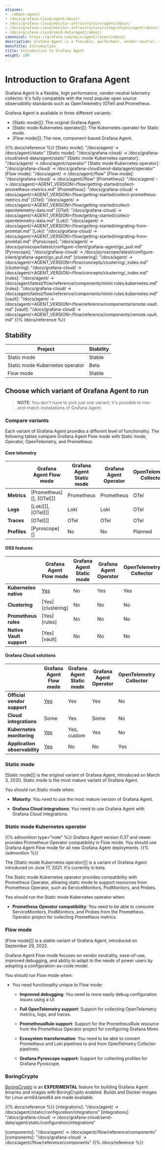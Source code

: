 ```yaml
---
aliases:
- ./about-agent/
- /docs/grafana-cloud/agent/about/
- /docs/grafana-cloud/monitor-infrastructure/agent/about/
- /docs/grafana-cloud/monitor-infrastructure/integrations/agent/about/
- /docs/grafana-cloud/send-data/agent/about/
canonical: https://grafana.com/docs/agent/latest/about/
description: Grafana Agent is a flexible, performant, vendor-neutral, telemetry collector
menuTitle: Introduction
title: Introduction to Grafana Agent
weight: 100
---
```


# Introduction to Grafana Agent

Grafana Agent is a flexible, high performance, vendor-neutral telemetry collector. It's fully compatible with the most popular open source observability standards such as OpenTelemetry (OTel) and Prometheus.

Grafana Agent is available in three different variants:

- [Static mode][]: The original Grafana Agent.
- [Static mode Kubernetes operator][]: The Kubernetes operator for Static mode.
- [Flow mode][]: The new, component-based Grafana Agent.

{{% docs/reference %}}
[Static mode]: "/docs/agent/ -> /docs/agent/<AGENT VERSION>/static"
[Static mode]: "/docs/grafana-cloud/ -> /docs/grafana-cloud/send-data/agent/static"
[Static mode Kubernetes operator]: "/docs/agent/ -> /docs/agent/<AGENT VERSION>/operator"
[Static mode Kubernetes operator]: "/docs/grafana-cloud/ -> /docs/grafana-cloud/send-data/agent/operator"
[Flow mode]: "/docs/agent/ -> /docs/agent/<AGENT VERSION>/flow"
[Flow mode]: "/docs/grafana-cloud/ -> /docs/agent/<AGENT VERSION>/flow"
[Prometheus]: "/docs/agent/ -> /docs/agent/<AGENT_VERSION>/flow/getting-started/collect-prometheus-metrics.md"
[Prometheus]: "/docs/grafana-cloud/ -> /docs/agent/<AGENT_VERSION>/flow/getting-started/collect-prometheus-metrics.md"
[OTel]: "/docs/agent/ -> /docs/agent/<AGENT_VERSION>/flow/getting-started/collect-opentelemetry-data.md"
[OTel]: "/docs/grafana-cloud/ -> /docs/agent/<AGENT_VERSION>/flow/getting-started/collect-opentelemetry-data.md"
[Loki]: "/docs/agent/ -> /docs/agent/<AGENT_VERSION>/flow/getting-started/migrating-from-promtail.md"
[Loki]: "/docs/grafana-cloud/ -> /docs/agent/<AGENT_VERSION>/flow/getting-started/migrating-from-promtail.md"
[Pyroscope]: "/docs/agent/ -> /docs/pyroscope/latest/configure-client/grafana-agent/go_pull.md"
[Pyroscope]: "/docs/grafana-cloud/ -> /docs/pyroscope/latest/configure-client/grafana-agent/go_pull.md"
[clustering]: "/docs/agent/ -> /docs/agent/<AGENT_VERSION>/flow/concepts/clustering/_index.md"
[clustering]: "/docs/grafana-cloud/ -> /docs/agent/<AGENT_VERSION>/flow/concepts/clustering/_index.md"
[rules]: "/docs/agent/ -> /docs/agent/latest/flow/reference/components/mimir.rules.kubernetes.md"
[rules]: "/docs/grafana-cloud/ -> /docs/agent/latest/flow/reference/components/mimir.rules.kubernetes.md"
[vault]: "/docs/agent/ -> /docs/agent/<AGENT_VERSION>/flow/reference/components/remote.vault.md"
[vault]: "/docs/grafana-cloud/ -> /docs/agent/<AGENT_VERSION>/flow/reference/components/remote.vault.md"
{{% /docs/reference %}}

[helm chart]: https://grafana.com/docs/grafana-cloud/monitor-infrastructure/kubernetes-monitoring/configuration/config-k8s-helmchart
[sla]: https://grafana.com/legal/grafana-cloud-sla
[observability]: https://grafana.com/docs/grafana-cloud/monitor-applications/application-observability/setup#send-telemetry

## Stability

| Project | Stability |
| ------- | --------- |
| Static mode | Stable |
| Static mode Kubernetes operator | Beta |
| Flow mode | Stable |

## Choose which variant of Grafana Agent to run

> **NOTE**: You don't have to pick just one variant; it's possible to
> mix-and-match installations of Grafana Agent.

### Compare variants

Each variant of Grafana Agent provides a different level of functionality. The following tables compare Grafana Agent Flow mode with Static mode, Operator, OpenTelemetry, and Prometheus.

#### Core telemetry

|              | Grafana Agent Flow mode  | Grafana Agent Static mode | Grafana Agent Operator | OpenTelemetry Collector | Prometheus Agent mode |
|--------------|--------------------------|---------------------------|------------------------|-------------------------|-----------------------|
| **Metrics**  | [Prometheus][], [OTel][] | Prometheus                | Prometheus             | OTel                    | Prometheus            |
| **Logs**     | [Loki][], [OTel][]       | Loki                      | Loki                   | OTel                    | No                    |
| **Traces**   | [OTel][]                 | OTel                      | OTel                   | OTel                    | No                    |
| **Profiles** | [Pyroscope][]            | No                        | No                     | Planned                 | No                    |

#### **OSS features**

|                          | Grafana Agent Flow mode | Grafana Agent Static mode | Grafana Agent Operator | OpenTelemetry Collector | Prometheus Agent mode |
|--------------------------|-------------------------|---------------------------|------------------------|-------------------------|-----------------------|
| **Kubernetes native**    | [Yes][helm chart]       | No                        | Yes                    | Yes                     | No                    |
| **Clustering**           | [Yes][clustering]       | No                        | No                     | No                      | No                    |
| **Prometheus rules**     | [Yes][rules]            | No                        | No                     | No                      | No                    |
| **Native Vault support** | [Yes][vault]            | No                        | No                     | No                      | No                    |

#### Grafana Cloud solutions

|                               | Grafana Agent Flow mode | Grafana Agent Static mode | Grafana Agent Operator | OpenTelemetry Collector | Prometheus Agent mode |
|-------------------------------|-------------------------|---------------------------|------------------------|-------------------------|-----------------------|
| **Official vendor support**   | [Yes][sla]              | Yes                       | Yes                    | No                      | No                    |
| **Cloud integrations**        | Some                    | Yes                       | Some                   | No                      | No                    |
| **Kubernetes monitoring**     | [Yes][helm chart]       | Yes, custom               | Yes                    | No                      | Yes, custom           |
| **Application observability** | [Yes][observability]    | No                        | No                     | Yes                     | No                    |

### Static mode

[Static mode][] is the original variant of Grafana Agent, introduced on March 3, 2020.
Static mode is the most mature variant of Grafana Agent.

You should run Static mode when:

* **Maturity**: You need to use the most mature version of Grafana Agent.

* **Grafana Cloud integrations**: You need to use Grafana Agent with Grafana Cloud integrations.

### Static mode Kubernetes operator

{{% admonition type="note" %}}
Grafana Agent version 0.37 and newer provides Prometheus Operator compatibility in Flow mode.
You should use Grafana Agent Flow mode for all new Grafana Agent deployments.
{{% /admonition %}}

The [Static mode Kubernetes operator][] is a variant of Grafana Agent introduced on June 17, 2021. It's currently in beta.

The Static mode Kubernetes operator provides compatibility with Prometheus Operator,
allowing static mode to support resources from Prometheus Operator, such as ServiceMonitors, PodMonitors, and Probes.

You should run the Static mode Kubernetes operator when:

* **Prometheus Operator compatibility**: You need to be able to consume
  ServiceMonitors, PodMonitors, and Probes from the Prometheus Operator project
  for collecting Prometheus metrics.

### Flow mode

[Flow mode][] is a stable variant of Grafana Agent, introduced on September 29, 2022.

Grafana Agent Flow mode focuses on vendor neutrality, ease-of-use,
improved debugging, and ability to adapt to the needs of power users by adopting a configuration-as-code model.

You should run Flow mode when:

* You need functionality unique to Flow mode:

  * **Improved debugging**: You need to more easily debug configuration issues using a UI.

  * **Full OpenTelemetry support**: Support for collecting OpenTelemetry metrics, logs, and traces.

  * **PrometheusRule support**: Support for the PrometheusRule resource from the Prometheus Operator project for configuring Grafana Mimir.

  * **Ecosystem transformation**: You need to be able to convert Prometheus and Loki pipelines to and from OpenTelmetry Collector pipelines.

  * **Grafana Pyroscope support**: Support for collecting profiles for Grafana Pyroscope.

### BoringCrypto

[BoringCrypto](https://pkg.go.dev/crypto/internal/boring) is an **EXPERIMENTAL** feature for building Grafana Agent
binaries and images with BoringCrypto enabled. Builds and Docker images for Linux arm64/amd64 are made available.

{{% docs/reference %}}
[integrations]: "/docs/agent/ -> /docs/agent/<AGENT VERSION>/static/configuration/integrations"
[integrations]: "/docs/grafana-cloud/ -> /docs/grafana-cloud/send-data/agent/static/configuration/integrations"

[components]: "/docs/agent/ -> /docs/agent/<AGENT VERSION>/flow/reference/components"
[components]: "/docs/grafana-cloud/ -> /docs/agent/<AGENT VERSION>/flow/reference/components"
{{% /docs/reference %}}
